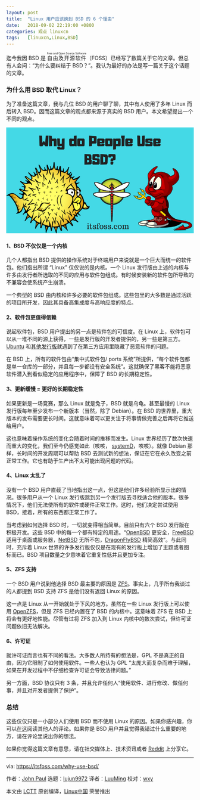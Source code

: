 ```yaml
---
layout: post
title:	"Linux 用户应该换到 BSD 的 6 个理由"
date:	2018-09-02 22:19:00 +0800 
categories:	观点 linuxcn 
tags:	[linuxcn,Linux,BSD]
---
```



迄今我因 BSD 是 <ruby> 自由及开源软件 <rp>  （ </rp> <rt>  Free and Open Source Software </rt> <rp>  ） </rp></ruby> （FOSS）已经写了数篇关于它的文章。但总有人会问：“为什么要纠结于 BSD？”。我认为最好的办法是写一篇关于这个话题的文章。


### 为什么用 BSD 取代 Linux？


为了准备这篇文章，我与几位 BSD 的用户聊了聊，其中有人使用了多年 Linux 而后转入 BSD。因而这篇文章的观点都来源于真实的 BSD 用户。本文希望提出一个不同的观点。


![why use bsd over linux](/Asserts/Images/album/201809/02/221951fwmfop0smowzmwx0.png)


#### 1、BSD 不仅仅是一个内核


几个人都指出 BSD 提供的操作系统对于终端用户来说就是一个巨大而统一的软件包。他们指出所谓 “Linux” 仅仅说的是内核。一个 Linux 发行版由上述的内核与许多由发行者所选取的不同的应用与软件包组成。有时候安装新的软件包所导致的不兼容会使系统产生崩溃。


一个典型的 BSD 由内核和许多必要的软件包组成。这些包里的大多数是通过活跃的项目所开发，因此其具备高集成度与高响应度的特点。


#### 2、软件包更值得信赖


说起软件包，BSD 用户提出的另一点是软件包的可信度。在 Linux 上，软件包可以从一堆不同的源上获得，一些是发行版的开发者提供的，另一些是第三方。[Ubuntu](https://itsfoss.com/snapstore-cryptocurrency-saga/) 和[其他发行版](https://www.bleepingcomputer.com/news/security/malware-found-in-arch-linux-aur-package-repository/)就遇到了在第三方应用里隐藏了恶意软件的问题。


在 BSD 上，所有的软件包由“集中式软件包/ ports 系统”所提供，“每个软件包都是单一仓库的一部分，并且每一步都设有安全系统”。这就确保了黑客不能将恶意软件潜入到看似稳定的应用程序中，保障了 BSD 的长期稳定性。


#### 3、更新缓慢 = 更好的长期稳定性


如果更新是一场竞赛，那么 Linux 就是兔子，BSD 就是乌龟。甚至最慢的 Linux 发行版每年至少发布一个新版本（当然，除了 Debian）。在 BSD 的世界里，重大版本的发布需要更长时间。这就意味着可以更关注于将事情做完善之后再将它推送给用户。


这也意味着操作系统的变化会随着时间的推移而发生。Linux 世界经历了数次快速而重大的变化，我们至今仍感觉如此（咳咳， [systemD](https://www.freedesktop.org/wiki/Software/systemd/)，咳咳）。就像 Debian 那样，长时间的开发周期可以帮助 BSD 去测试新的想法，保证在它在永久改变之前正常工作。它也有助于生产出不太可能出现问题的代码。


#### 4、Linux 太乱了


没有一个 BSD 用户直截了当地指出这一点，但这是他们许多经验所显示出的情况。很多用户从一个 Linux 发行版跳到另一个发行版去寻找适合他的版本。很多情况下，他们无法使所有的软件或硬件正常工作。这时，他们决定尝试使用 BSD，接着，所有的东西都正常工作了。


当考虑到如何选择 BSD 时，一切就变得相当简单。目前只有六个 BSD 发行版在积极开发。这些 BSD 中的每一个都有特定的用途。“[OpenBSD](https://www.openbsd.org/) 更安全，[FreeBSD](https://www.freebsd.org/) 适用于桌面或服务器，[NetBSD](http://netbsd.org/) 无所不包，[DragonFlyBSD](http://www.dragonflybsd.org/) 精简高效”。与此同时，充斥着 Linux 世界的许多发行版仅仅是在现有的发行版上增加了主题或者图标而已。BSD 项目数量之少意味着它重复性低并且更加专注。


#### 5、ZFS 支持


一个 BSD 用户说到他选择 BSD 最主要的原因是 [ZFS](https://en.wikipedia.org/wiki/ZFS)。事实上，几乎所有我谈过的人都提到 BSD 支持 ZFS 是他们没有返回 Linux 的原因。


这一点是 Linux 从一开始就处于下风的地方。虽然在一些 Linux 发行版上可以使用 [OpenZFS](http://open-zfs.org/wiki/Main_Page)，但是 ZFS 已经内置在了 BSD 的内核中。这意味着 ZFS 在 BSD 上将会有更好地性能。尽管有过将 ZFS 加入到 Linux 内核中的数次尝试，但许可证问题依旧无法解决。


#### 6、许可证


就许可证而言也有不同的看法。大多数人所持有的想法是，GPL 不是真正的自由，因为它限制了如何使用软件。一些人也认为 GPL “太庞大而复杂而难于理解，如果在开发过程中不仔细检查许可证会导致法律问题。”


另一方面，BSD 协议只有 3 条，并且允许任何人“使用软件、进行修改、做任何事，并且对开发者提供了保护”。


### 总结


这些仅仅只是一小部分人们使用 BSD 而不使用 Linux 的原因。如果你感兴趣，你可以[在这](https://discourse.trueos.org/t/why-do-you-guys-use-bsd/2601)阅读其他人的评论。如果你是 BSD 用户并且觉得我错过什么重要的地方，请在评论里说出你的想法。


如果你觉得这篇文章有意思，请在社交媒体上、技术资讯或者 [Reddit](http://reddit.com/r/linuxusersgroup) 上分享它。




---


via: <https://itsfoss.com/why-use-bsd/>


作者：[John Paul](https://itsfoss.com/author/john/) 选题：[lujun9972](https://github.com/lujun9972) 译者：[LuuMing](https://github.com/LuuMing) 校对：[wxy](https://github.com/wxy)


本文由 [LCTT](https://github.com/LCTT/TranslateProject) 原创编译，[Linux中国](https://linux.cn/) 荣誉推出
